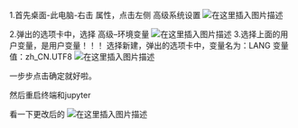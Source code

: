1.首先桌面-此电脑-右击 属性，点击左侧 高级系统设置
![在这里插入图片描述](images/JupyterNotebook%E8%AE%BE%E7%BD%AE%E4%B8%BA%E4%B8%AD%E6%96%87.assets/2020073109463182.png)

2.弹出的选项卡中，选择 高级–环境变量
![在这里插入图片描述](images/JupyterNotebook%E8%AE%BE%E7%BD%AE%E4%B8%BA%E4%B8%AD%E6%96%87.assets/watermark,type_ZmFuZ3poZW5naGVpdGk,shadow_10,text_aHR0cHM6Ly9ibG9nLmNzZG4ubmV0L0JpZ0RhdGFfQW5hbHlzaXM=,size_16,color_FFFFFF,t_70.png)
3.选择上面的用户变量，是用户变量！！！
选择新建，弹出的选项卡中，变量名为：LANG 变量值：zh_CN.UTF8
![在这里插入图片描述](images/JupyterNotebook%E8%AE%BE%E7%BD%AE%E4%B8%BA%E4%B8%AD%E6%96%87.assets/watermark,type_ZmFuZ3poZW5naGVpdGk,shadow_10,text_aHR0cHM6Ly9ibG9nLmNzZG4ubmV0L0JpZ0RhdGFfQW5hbHlzaXM=,size_16,color_FFFFFF,t_70-16477698170681.png)

一步步点击确定就好啦。

然后重启终端和jupyter

看一下更改后的
![在这里插入图片描述](images/JupyterNotebook%E8%AE%BE%E7%BD%AE%E4%B8%BA%E4%B8%AD%E6%96%87.assets/watermark,type_ZmFuZ3poZW5naGVpdGk,shadow_10,text_aHR0cHM6Ly9ibG9nLmNzZG4ubmV0L0JpZ0RhdGFfQW5hbHlzaXM=,size_16,color_FFFFFF,t_70-16477698170682.png)